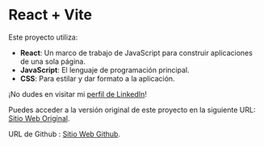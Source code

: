 # React + Vite

Este proyecto utiliza:

- **React**: Un marco de trabajo de JavaScript para construir aplicaciones de una sola página.
- **JavaScript**: El lenguaje de programación principal.
- **CSS**: Para estilar y dar formato a la aplicación.

¡No dudes en visitar mi [perfil de LinkedIn](https://www.linkedin.com/in/emizanipro/)!

Puedes acceder a la versión original de este proyecto en la siguiente 
URL: [Sitio Web Original](https://emizanopro.000webhostapp.com/).

URL de Github : [Sitio Web Github](https://emizanopro.000webhostapp.com/).
